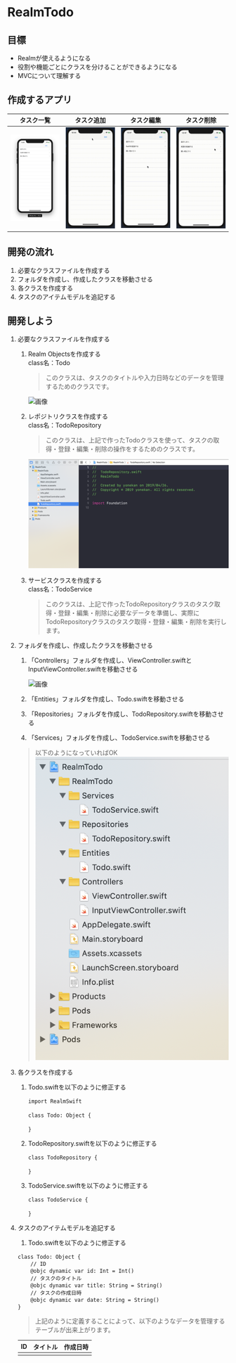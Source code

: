 # RealmTodo

## 目標
- Realmが使えるようになる
- 役割や機能ごとにクラスを分けることができるようになる
- MVCについて理解する

## 作成するアプリ  
|タスク一覧|タスク追加|タスク編集|タスク削除|
|---|---|---|---|
|<img src="./img/RealmTodoList.png" width="300px">|<img src="./img/RealmTodoAdd.gif" width="300px">|<img src="./img/RealmTodoEdit.gif" width="300px">|<img src="./img/RealmTodoDelete.gif" width="300px">|

## 開発の流れ

1. 必要なクラスファイルを作成する
2. フォルダを作成し、作成したクラスを移動させる
3. 各クラスを作成する
4. タスクのアイテムモデルを追記する

## 開発しよう
1. 必要なクラスファイルを作成する

	1. Realm Objectsを作成する  
	class名：Todo

		> このクラスは、タスクのタイトルや入力日時などのデータを管理するためのクラスです。

		![画像](./img/create_tidi_object.gif)

	2. レポジトリクラスを作成する  
	class名：TodoRepository

		> このクラスは、上記で作ったTodoクラスを使って、タスクの取得・登録・編集・削除の操作をするためのクラスです。

		![画像](./img/create_repository.png)
		
	3. サービスクラスを作成する  
	class名：TodoService

		> このクラスは、上記で作ったTodoRepositoryクラスのタスク取得・登録・編集・削除に必要なデータを準備し、実際にTodoRepositoryクラスのタスク取得・登録・編集・削除を実行します。

2. フォルダを作成し、作成したクラスを移動させる

	1. 「Controllers」フォルダを作成し、ViewController.swiftとInputViewController.swiftを移動させる

		![画像](./img/create_controllers_folder.gif)

	2. 「Entities」フォルダを作成し、Todo.swiftを移動させる
	3. 「Repositories」フォルダを作成し、TodoRepository.swiftを移動させる
	4. 「Services」フォルダを作成し、TodoService.swiftを移動させる

	> 以下のようになっていればOK  
	> ![画像](./img/folder_.png)

3. 各クラスを作成する

	1. Todo.swiftを以下のように修正する

		```
		import RealmSwift

		class Todo: Object {
			
		}
		```

	2. TodoRepository.swiftを以下のように修正する

		```
		class TodoRepository {
			
		}
		```

	3. TodoService.swiftを以下のように修正する

		```
		class TodoService {
			
		}
		```

4. タスクのアイテムモデルを追記する

	1. Todo.swiftを以下のように修正する

	```
	class Todo: Object {
		// ID
		@objc dynamic var id: Int = Int()
		// タスクのタイトル
		@objc dynamic var title: String = String()
		// タスクの作成日時
		@objc dynamic var date: String = String()
	}
	```

	> 上記のように定義することによって、以下のようなデータを管理するテーブルが出来上がります。

	|ID|タイトル|作成日時|
	|---|---|---|
	||||
